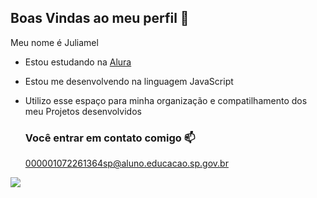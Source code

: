 ## Boas Vindas ao meu perfil 💙

Meu nome é Juliamel

- Estou estudando na [Alura](https://www.alura.com.br)
- Estou me desenvolvendo na linguagem JavaScript
- Utilizo esse espaço para minha organização e compatilhamento dos meu Projetos desenvolvidos

  ### Você entrar em contato comigo 📫

  000001072261364sp@aluno.educacao.sp.gov.br

![](https://media1.tenor.com/m/E3SNnvncEE0AAAAC/dance.gif)
